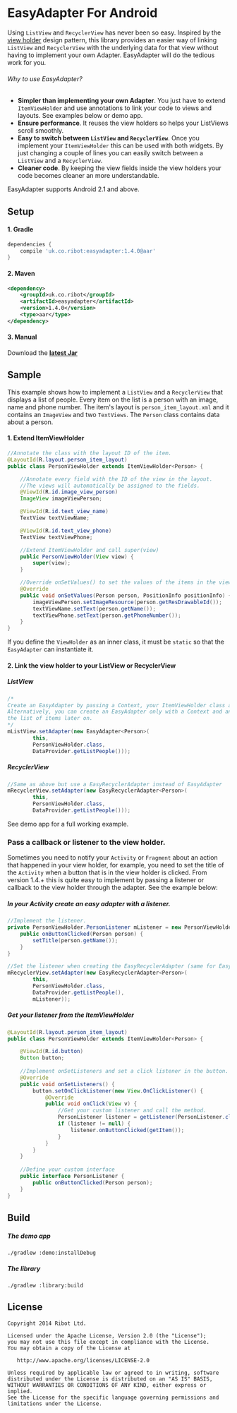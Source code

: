 EasyAdapter For Android
===========

Using `ListView` and `RecyclerView` has never been so easy. Inspired by the [view holder](http://developer.android.com/training/improving-layouts/smooth-scrolling.html#ViewHolder) design pattern, this library provides an easier way of linking `ListView` and `RecyclerView` with the underlying data for that view without having to implement your own Adapter. EasyAdapter will do the tedious work for you.

###### Why to use EasyAdapter?
* __Simpler than implementing your own Adapter__. You just have to extend `ItemViewHolder` and use annotations to link your code to views and layouts. See examples below or demo app.
* __Ensure performance__. It reuses the view holders so helps your ListViews scroll smoothly.
* __Easy to switch between `ListView` and `RecyclerView`__. Once you implement your `ItemViewHolder` this can be used with both widgets. By just changing a couple of lines you can easily switch between a `ListView` and a `RecyclerView`.
* __Cleaner code__. By keeping the view fields inside the view holders your code becomes cleaner an more understandable.

EasyAdapter supports Android 2.1 and above.

Setup
--------------
#### 1. Gradle
```groovy
dependencies {
    compile 'uk.co.ribot:easyadapter:1.4.0@aar'
}
```
#### 2. Maven
```xml
<dependency>
    <groupId>uk.co.ribot</groupId>
    <artifactId>easyadapter</artifactId>
    <version>1.4.0</version>
    <type>aar</type>
</dependency>
```
#### 3. Manual

Download the __[latest Jar](https://raw.github.com/ribot/EasyAdapter/master/downloads/easyadapter-1.4.0.jar)__

Sample
--------------

This example shows how to implement a `ListView` and a `RecyclerView` that displays a list of people. Every item on the list is a person with an image, name and phone number. The item's layout is `person_item_layout.xml` and it contains an `ImageView` and two `TextViews`. The `Person` class contains data about a person.

#### 1. Extend ItemViewHolder

```java
//Annotate the class with the layout ID of the item.
@LayoutId(R.layout.person_item_layout)
public class PersonViewHolder extends ItemViewHolder<Person> {

    //Annotate every field with the ID of the view in the layout.
    //The views will automatically be assigned to the fields.
    @ViewId(R.id.image_view_person)
    ImageView imageViewPerson;

    @ViewId(R.id.text_view_name)
    TextView textViewName;

    @ViewId(R.id.text_view_phone)
    TextView textViewPhone;

    //Extend ItemViewHolder and call super(view)
    public PersonViewHolder(View view) {
        super(view);
    }

    //Override onSetValues() to set the values of the items in the views.
    @Override
    public void onSetValues(Person person, PositionInfo positionInfo) {
        imageViewPerson.setImageResource(person.getResDrawableId());
        textViewName.setText(person.getName());
        textViewPhone.setText(person.getPhoneNumber());
    }
}
```
If you define the `ViewHolder` as an inner class, it must be `static` so that the `EasyAdapter` can instantiate it.

#### 2. Link the view holder to your ListView or RecyclerView

##### ListView

```java
/*
Create an EasyAdapter by passing a Context, your ItemViewHolder class and the list of items.
Alternatively, you can create an EasyAdapter only with a Context and an ItemViewHolder class and set
the list of items later on.
*/
mListView.setAdapter(new EasyAdapter<Person>(
        this,
        PersonViewHolder.class,
        DataProvider.getListPeople()));
```

##### RecyclerView

```java
//Same as above but use a EasyRecyclerAdapter instead of EasyAdapter
mRecyclerView.setAdapter(new EasyRecyclerAdapter<Person>(
        this,
        PersonViewHolder.class,
        DataProvider.getListPeople()));
```

See demo app for a full working example.

### Pass a callback or listener to the view holder. 

Sometimes you need to notify your `Activity` or `Fragment` about an action that happened in your view holder, for example, you need to set the title of the `Activity` when a button that is in the view holder is clicked. From version 1.4.+ this is quite easy to implement by passing a listener or callback to the view holder through the adapter. See the example below:

##### In your Activity create an easy adapter with a listener.  
```java
//Implement the listener. 
private PersonViewHolder.PersonListener mListener = new PersonViewHolder.PersonListener() {
    public onButtonClicked(Person person) {
        setTitle(person.getName());
    }
}

//Set the listener when creating the EasyRecyclerAdapter (same for EasyAdapter)
mRecyclerView.setAdapter(new EasyRecyclerAdapter<Person>(
        this,
        PersonViewHolder.class,
        DataProvider.getListPeople(),
        mListener));
```

##### Get your listener from the ItemViewHolder
```java
@LayoutId(R.layout.person_item_layout)
public class PersonViewHolder extends ItemViewHolder<Person> {

    @ViewId(R.id.button)
    Button button;
    
    //Implement onSetListeners and set a click listener in the button.  
    @Override
    public void onSetListeners() {
        button.setOnClickListener(new View.OnClickListener() {
            @Override
            public void onClick(View v) {
                //Get your custom listener and call the method. 
                PersonListener listener = getListener(PersonListener.class);
                if (listener != null) {
                    listener.onButtonClicked(getItem());
                }
            }
        }
    }
    
    //Define your custom interface 
    public interface PersonListener {
        public onButtonClicked(Person person);
    }
}
```

Build
--------------
##### The demo app
```
./gradlew :demo:installDebug
```
##### The library
```
./gradlew :library:build
```


License
--------------

    Copyright 2014 Ribot Ltd.

    Licensed under the Apache License, Version 2.0 (the "License");
    you may not use this file except in compliance with the License.
    You may obtain a copy of the License at

       http://www.apache.org/licenses/LICENSE-2.0

    Unless required by applicable law or agreed to in writing, software
    distributed under the License is distributed on an "AS IS" BASIS,
    WITHOUT WARRANTIES OR CONDITIONS OF ANY KIND, either express or implied.
    See the License for the specific language governing permissions and
    limitations under the License.

